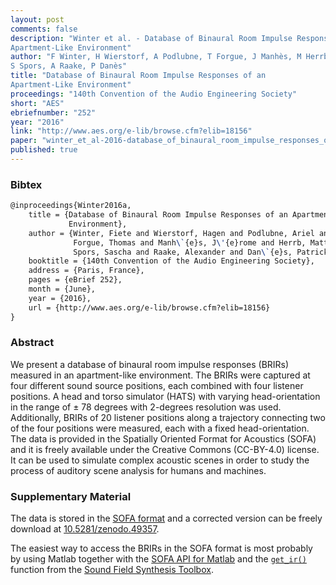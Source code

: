 ```yaml
---
layout: post
comments: false
description: "Winter et al. - Database of Binaural Room Impulse Responses of an
Apartment-Like Environment"
author: "F Winter, H Wierstorf, A Podlubne, T Forgue, J Manhès, M Herrb,
S Spors, A Raake, P Danès"
title: "Database of Binaural Room Impulse Responses of an
Apartment-Like Environment"
proceedings: "140th Convention of the Audio Engineering Society"
short: "AES"
ebriefnumber: "252"
year: "2016"
link: "http://www.aes.org/e-lib/browse.cfm?elib=18156"
paper: "winter_et_al-2016-database_of_binaural_room_impulse_responses_of_an_apartment-like_enviroenment.pdf"
published: true
---
```


### Bibtex

```latex
@inproceedings{Winter2016a,
  	title = {Database of Binaural Room Impulse Responses of an Apartment-Like
             Environment},
    author = {Winter, Fiete and Wierstorf, Hagen and Podlubne, Ariel and
              Forgue, Thomas and Manh\`{e}s, J\'{e}rome and Herrb, Matthieu and
              Spors, Sascha and Raake, Alexander and Dan\`{e}s, Patrick},
    booktitle = {140th Convention of the Audio Engineering Society},
    address = {Paris, France},
    pages = {eBrief 252},
    month = {June},
    year = {2016},
    url = {http://www.aes.org/e-lib/browse.cfm?elib=18156}
}
```

### Abstract

We present a database of binaural room impulse responses (BRIRs) measured in an
apartment-like environment. The BRIRs were captured at four different sound
source positions, each combined with four listener positions. A head and torso
simulator (HATS) with varying head-orientation in the range of ± 78 degrees with
2-degrees resolution was used. Additionally, BRIRs of 20 listener positions
along a trajectory connecting two of the four positions were measured, each with
a fixed head-orientation. The data is provided in the Spatially Oriented Format
for Acoustics (SOFA) and it is freely available under the Creative Commons
(CC-BY-4.0) license. It can be used to simulate complex acoustic scenes in order
to study the process of auditory scene analysis for humans and machines.

### Supplementary Material

The data is stored in the [SOFA format](http://sofaconventions.org) and a
corrected version can be freely download at
[10.5281/zenodo.49357](https://doi.org/10.5281/zenodo.49357).

The easiest way to access the BRIRs in the SOFA format is most probably by using
Matlab together with the [SOFA API for
Matlab](https://github.com/sofacoustics/API_MO) and the
[`get_ir()`](https://github.com/sfstoolbox/sfs/blob/master/SFS_ir/get_ir.m)
function from the [Sound Field Synthesis
Toolbox](http://matlab.sfstoolbox.org/).
